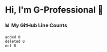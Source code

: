 # Hi, I'm G-Professional 👋

### 📊 My GitHub Line Counts
<!-- LINES-START -->
```text
added 0
deleted 0
net 0
```
<!-- LINES-END -->
<!--
**G-Professional/G-Professional** is a ✨ _special_ ✨ repository because its `README.md` (this file) appears on your GitHub profile.

Here are some ideas to get you started:

- 🔭 I’m currently working on ...
- 🌱 I’m currently learning ...
- 👯 I’m looking to collaborate on ...
- 🤔 I’m looking for help with ...
- 💬 Ask me about ...
- 📫 How to reach me: ...
- 😄 Pronouns: ...
- ⚡ Fun fact: ...
-->
